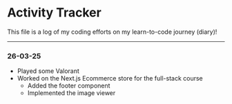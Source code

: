 # Activity Tracker

This file is a log of my coding efforts on my learn-to-code journey (diary)!

---

### 26-03-25

- Played some Valorant
- Worked on the Next.js Ecommerce store for the full-stack course
  - Added the footer component
  - Implemented the image viewer
